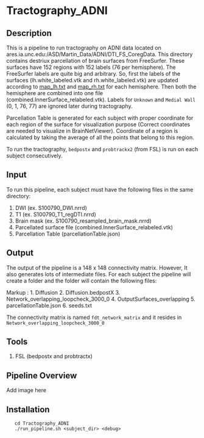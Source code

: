 # Tractography_ADNI

## Description
This is a pipeline to run tractography on ADNI data located on ares.ia.unc.edu:/ASD/Martin_Data/ADNI/DTI_FS_CoregData. This directory contains destriux parcellation of brain surfaces from FreeSurfer. These surfaces have 152 regions with 152 labels (76 per hemisphere). The FreeSurfer labels are quite big and arbitrary. So, first the labels of the surfaces (lh.white_labeled.vtk and rh.white_labeled.vtk) are updated according to [map_lh.txt](EditLabel/map_lh.txt) and [map_rh.txt](EditLabel/map_rh.txt) for each hemisphere. Then both the hemisphere are combined into one file (combined.InnerSurface_relabeled.vtk). Labels for ```Unknown``` and ```Medial Wall``` (0, 1, 76, 77) are ignored later during tractography. 

Parcellation Table is generated for each subject with proper coordinate for each region of the surface for visualization purpose (Correct coordinates are needed to visualize in BrainNetViewer). Coordinate of a region is calculated by taking the average of all the points that belong to this region.

To run the tractography, ```bedpostx``` and ```probtrackx2``` (from FSL) is run on each subject consecutively.

## Input
To run this pipeline, each subject must have the following files in the same directory:
1. DWI (ex. S100790_DWI.nrrd)
2. T1 (ex. S100790_T1_regDTI.nrrd)
3. Brain mask (ex. S100790_resampled_brain_mask.nrrd)
4. Parcellated surface file (combined.InnerSurface_relabeled.vtk)
5. Parcellation Table (parcellationTable.json)
         
## Output
The output of the pipeline is a 148 x 148 connectivity matrix. However, It also generates lots of intermediate files. For each subject the pipeline will create a folder and the folder will contain the following files:

Markup : 1. Diffusion
        2. Diffusion.bedpostX
        3. Network_overlapping_loopcheck_3000_0
        4. OutputSurfaces_overlapping
        5. parcellationTable.json
        6. seeds.txt

The connectivity matrix is named ```fdt_network_matrix``` and it resides in ```Network_overlapping_loopcheck_3000_0```

## Tools
1. FSL (bedpostx and probtractx)

## Pipeline Overview
Add image here

## Installation

```git clone https://github.com/mturja-vf-ic-bd/Tractography_ADNI.git
   cd Tractography_ADNI
   ./run_pipeline.sh <subject_dir> <debug>
```
